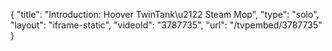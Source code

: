 {
    "title": "Introduction: Hoover TwinTank\u2122 Steam Mop",
    "type": "solo",
    "layout": "iframe-static",
    "videoId": "3787735",
    "url": "\/tvpembed\/3787735"
}